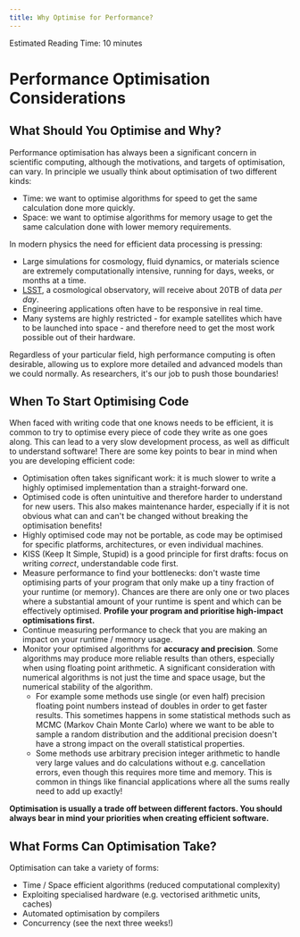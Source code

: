 ```yaml
---
title: Why Optimise for Performance?
---
```


Estimated Reading Time: 10 minutes

# Performance Optimisation Considerations

## What Should You Optimise and Why? 

Performance optimisation has always been a significant concern in scientific computing, although the motivations, and targets of optimisation, can vary. In principle we usually think about optimisation of two different kinds:

- Time: we want to optimise algorithms for speed to get the same calculation done more quickly. 
- Space: we want to optimise algorithms for memory usage to get the same calculation done with lower memory requirements. 

In modern physics the need for efficient data processing is pressing: 

- Large simulations for cosmology, fluid dynamics, or materials science are extremely computationally intensive, running for days, weeks, or months at a time. 
- [LSST](https://www.lsst.org/about/dm), a cosmological observatory, will receive about 20TB of data _per day_. 
- Engineering applications often have to be responsive in real time. 
- Many systems are highly restricted - for example satellites which have to be launched into space - and therefore need to get the most work possible out of their hardware. 

Regardless of your particular field, high performance computing is often desirable, allowing us to explore more detailed and advanced models than we could normally. As researchers, it's our job to push those boundaries! 

## When To Start Optimising Code

When faced with writing code that one knows needs to be efficient, it is common to try to optimise every piece of code they write as one goes along. This can lead to a very slow development process, as well as difficult to understand software! There are some key points to bear in mind when you are developing efficient code:

- Optimisation often takes significant work: it is much slower to write a highly optimised implementation than a straight-forward one.
- Optimised code is often unintuitive and therefore harder to understand for new users. This also makes maintenance harder, especially if it is not obvious what can and can't be changed without breaking the optimisation benefits! 
- Highly optimised code may not be portable, as code may be optimised for specific platforms, architectures, or even individual machines.
- KISS (Keep It Simple, Stupid) is a good principle for first drafts: focus on writing _correct_, understandable code first. 
- Measure performance to find your bottlenecks: don't waste time optimising parts of your program that only make up a tiny fraction of your runtime (or memory). Chances are there are only one or two places where a substantial amount of your runtime is spent and which can be effectively optimised. **Profile your program and prioritise high-impact optimisations first.** 
- Continue measuring performance to check that you are making an impact on your runtime / memory usage.
- Monitor your optimised algorithms for **accuracy and precision**. Some algorithms may produce more reliable results than others, especially when using floating point arithmetic. A significant consideration with numerical algorithms is not just the time and space usage, but the numerical stability of the algorithm. 
    - For example some methods use single (or even half) precision floating point numbers instead of doubles in order to get faster results. This sometimes happens in some statistical methods such as MCMC (Markov Chain Monte Carlo) where we want to be able to sample a random distribution and the additional precision doesn't have a strong impact on the overall statistical properties.
    - Some methods use arbitrary precision integer arithmetic to handle very large values and do calculations without e.g. cancellation errors, even though this requires more time and memory. This is common in things like financial applications where all the sums really need to add up exactly! 

**Optimisation is usually a trade off between different factors. You should always bear in mind your priorities when creating efficient software.** 

## What Forms Can Optimisation Take?

Optimisation can take a variety of forms: 

- Time / Space efficient algorithms (reduced computational complexity)
- Exploiting specialised hardware (e.g. vectorised arithmetic units, caches)
- Automated optimisation by compilers
- Concurrency (see the next three weeks!)